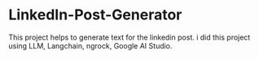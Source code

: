 # LinkedIn-Post-Generator
This project helps to generate text for the linkedin post. i did this project using LLM, Langchain, ngrock, Google AI Studio.
